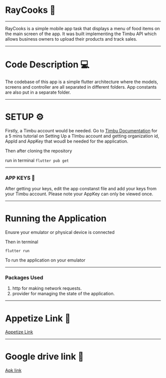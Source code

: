 # RayCooks 🍛
---
RayCooks is a simple mobile app task that displays a menu of food items on the main screen of the app. It was built implementing the Timbu API which allows business owners to upload their products and track sales.

---

# Code Description 💻
The codebase of this app is a simple flutter architecture where the models, screens and controller are all separated in different folders.
App constants are also put in a separate folder.

---
# SETUP ⚙️

Firstly, a Timbu account would be needed.
Go to [Timbu Documentation](https://docs.timbu.cloud/) for a 5 mins tutorial on Setting Up a TImbu account and getting organization id, AppId and AppKey that woudl be needed for the application.

Then after cloning the repository


run in terminal `flutter pub get`

---
### APP KEYS 🔑
After getting your keys, edit the app constanst file and add your keys from your Timbu account.
Please note your AppKey can only be viewed once.

---
# Running the Application
Enusre your emulator or physical device is connected

Then in terminal

`flutter run`

To run the application on your emulator


---
### Packages Used

1. http for making network requests.
2. provider for managing the state of the application.
---
# Appetize Link 🔗


[Appetize Link](https://appetize.io/app/b_juf5a4oteqvcwecrxskzwkflji)

---

# Google drive link 🔗
[Apk link](https://drive.google.com/file/d/1oao1r-b7TKZpRQUA3jIM-rCoXgLgU4_p/view?usp=sharing)
